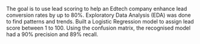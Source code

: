 The goal is to use lead scoring to help an Edtech company enhance lead conversion 
      rates by up to 80%.
      Exploratory Data Analysis (EDA) was done to find patterns and trends. 
      Built a Logistic Regression model to assign lead score between 1 to 100.
      Using the confusion matrix, the recognised model had a 90% precision and 89% recall.   
